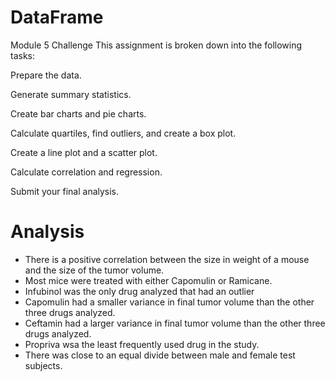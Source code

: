 # DataFrame
Module 5 Challenge
This assignment is broken down into the following tasks:

Prepare the data.

Generate summary statistics.

Create bar charts and pie charts.

Calculate quartiles, find outliers, and create a box plot.

Create a line plot and a scatter plot.

Calculate correlation and regression.

Submit your final analysis.

# Analysis

- There is a positive correlation between the size in weight of a mouse and the size of the tumor volume.
- Most mice were treated with either Capomulin or Ramicane.
- Infubinol was the only drug analyzed that had an outlier
- Capomulin had a smaller variance in final tumor volume than the other three drugs analyzed.
- Ceftamin had a larger variance in final tumor volume than the other three drugs analyzed.
- Propriva wsa the least frequently used drug in the study. 
- There was close to an equal divide between male and female test subjects.


